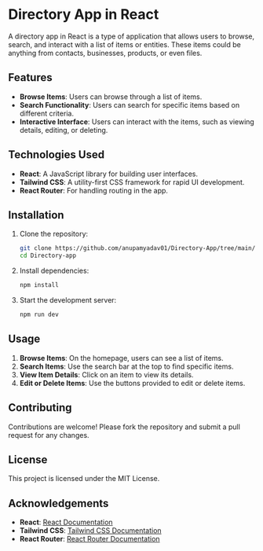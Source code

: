 # Directory App in React

A directory app in React is a type of application that allows users to browse, search, and interact with a list of items or entities. These items could be anything from contacts, businesses, products, or even files.

## Features

- **Browse Items**: Users can browse through a list of items.
- **Search Functionality**: Users can search for specific items based on different criteria.
- **Interactive Interface**: Users can interact with the items, such as viewing details, editing, or deleting.

## Technologies Used

- **React**: A JavaScript library for building user interfaces.
- **Tailwind CSS**: A utility-first CSS framework for rapid UI development.
- **React Router**: For handling routing in the app.

## Installation

1. Clone the repository:
    ```bash
    git clone https://github.com/anupamyadav01/Directory-App/tree/main/Directory-app
    cd Directory-app
    ```

2. Install dependencies:
    ```bash
    npm install
    ```

3. Start the development server:
    ```bash
    npm run dev
    ```

## Usage

1. **Browse Items**: On the homepage, users can see a list of items.
2. **Search Items**: Use the search bar at the top to find specific items.
3. **View Item Details**: Click on an item to view its details.
4. **Edit or Delete Items**: Use the buttons provided to edit or delete items.

## Contributing

Contributions are welcome! Please fork the repository and submit a pull request for any changes.

## License

This project is licensed under the MIT License.

## Acknowledgements

- **React**: [React Documentation](https://reactjs.org/docs/getting-started.html)
- **Tailwind CSS**: [Tailwind CSS Documentation](https://tailwindcss.com/docs)
- **React Router**: [React Router Documentation](https://reactrouter.com/web/guides/quick-start)

